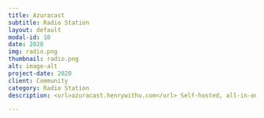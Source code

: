 ```yaml
---
title: Azuracast
subtitle: Radio Station
layout: default
modal-id: 10
date: 2020
img: radio.png
thumbnail: radio.png
alt: image-alt
project-date: 2020
client: Community
category: Radio Station
description: <url>azuracast.henrywithu.com</url> Self-hosted, all-in-one web radio management suite.

---
```

